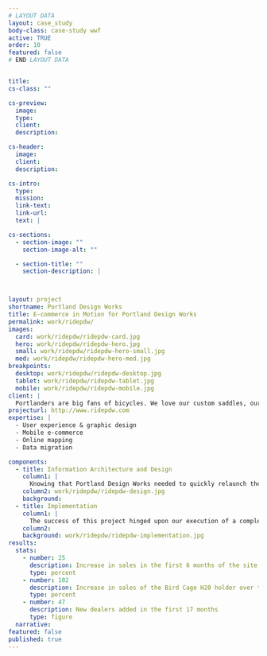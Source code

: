 ```yaml
---
# LAYOUT DATA
layout: case_study
body-class: case-study wwf
active: TRUE
order: 10
featured: false
# END LAYOUT DATA


title: 
cs-class: ""

cs-preview:
  image: 
  type: 
  client: 
  description:

cs-header:
  image: 
  client: 
  description: 

cs-intro:
  type: 
  mission: 
  link-text: 
  link-url: 
  text: |

cs-sections:
  - section-image: ""
    section-image-alt: ""

  - section-title: ""
    section-description: |



layout: project
shortname: Portland Design Works
title: E-commerce in Motion for Portland Design Works
permalink: work/ridepdw/
images:
  card: work/ridepdw/ridepdw-card.jpg
  hero: work/ridepdw/ridepdw-hero.jpg
  small: work/ridepdw/ridepdw-hero-small.jpg
  med: work/ridepdw/ridepdw-hero-med.jpg
breakpoints:
  desktop: work/ridepdw/ridepdw-desktop.jpg
  tablet: work/ridepdw/ridepdw-tablet.jpg
  mobile: work/ridepdw/ridepdw-mobile.jpg
client: |
  Portlanders are big fans of bicycles. We love our custom saddles, our bamboo fenders, our Italian leather handlebar grips... Seriously, we're a little obsessive when it comes to eco-friendly commuting. So when Portland Design Works, a long-time client of ThinkShout, reached out to us to reimagine their e-commerce website, we couldn't have been more excited. Portland Design Works manufactures beautiful bicycle accessories designed for everyday use. They wanted to redesign their website to reflect the craftsmanship of their merchandise with strong visuals and and an easy-to-use e-commerce checkout process.
projecturl: http://www.ridepdw.com
expertise: | 
  - User experience & graphic design
  - Mobile e-commerce
  - Online mapping
  - Data migration

components:
  - title: Information Architecture and Design
    column1: |
      Knowing that Portland Design Works needed to quickly relaunch the new website with support for both mobile and tablet devices, we began the project with a rapid prototyping process. First, we developed a series of style tiles that explored a variety of graphic design directions. Then, we built responsive, clickable wireframes using the Foundation prototyping framework.
    column2: work/ridepdw/ridepdw-design.jpg
    background: 
  - title: Implementation
    column1: |
      The success of this project hinged upon our execution of a complex data migration from their Drupal 6 e-commerce website to Drupal 7. Once we completed this upgrade, we were able to take advantage of many new tools available in Drupal 7 to develop new features for the website, including a custom store locator with proximity search, and Tumblr integration for easy blogging.
    column2:
    background: work/ridepdw/ridepdw-implementation.jpg
results:
  stats:
    - number: 25
      description: Increase in sales in the first 6 months of the site relaunch
      type: percent
    - number: 102
      description: Increase in sales of the Bird Cage H20 holder over the first year
      type: percent
    - number: 47
      description: New dealers added in the first 17 months
      type: figure
  narrative:
featured: false
published: true
---
```

